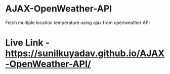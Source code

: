 # AJAX-OpenWeather-API
Fetch multiple location temperature using ajax from openweather API

# Live Link - https://sunilkuyadav.github.io/AJAX-OpenWeather-API/
